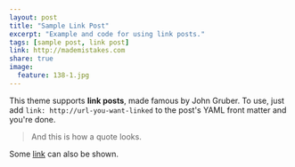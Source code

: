 ```yaml
---
layout: post
title: "Sample Link Post"
excerpt: "Example and code for using link posts."
tags: [sample post, link post]
link: http://mademistakes.com  
share: true
image:
  feature: 138-1.jpg
---
```


This theme supports **link posts**, made famous by John Gruber. To use, just add `link: http://url-you-want-linked` to the post's YAML front matter and you're done.

> And this is how a quote looks.

Some [link](http://www.mademistakes.com) can also be shown.